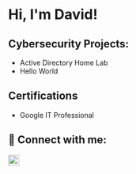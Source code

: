<h1>Hi, I'm David!

<h2>Cybersecurity Projects:</h2>

  - Active Directory Home Lab
  - Hello World

<h2>Certifications</h2>

  - Google IT Professional

<h2> 🤳 Connect with me:</h2>


[<img align="left" alt="David Blizzard | LinkedIn" width="22px" src="https://cdn.jsdelivr.net/npm/simple-icons@v3/icons/linkedin.svg" />][linkedin]

[linkedin]: https://www.linkedin.com/in/david-blizzard-091891286
